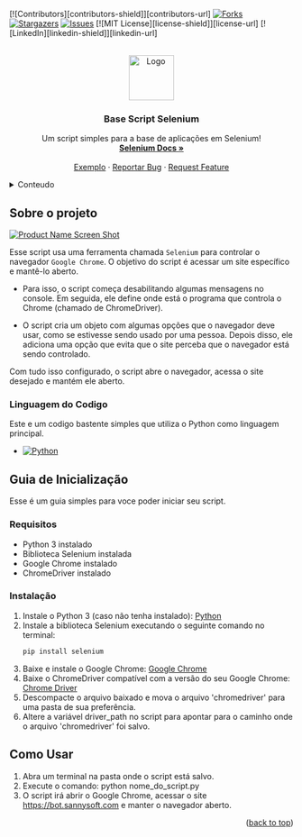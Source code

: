 <a name="readme-top"></a>

[![Contributors][contributors-shield]][contributors-url]
[![Forks][forks-shield]][forks-url]
[![Stargazers][stars-shield]][stars-url]
[![Issues][issues-shield]][issues-url]
[![MIT License][license-shield]][license-url]
[![LinkedIn][linkedin-shield]][linkedin-url]

<br />
<div align="center">
  <a href="https://github.com/othneildrew/Best-README-Template">
    <img src="images/logo.png" alt="Logo" width="80" height="80">
  </a>

  <h3 align="center">Base Script Selenium</h3>

  <p align="center">
    Um script simples para a base de aplicações em Selenium!
    <br />
    <a href="https://selenium-python.readthedocs.io"><strong>Selenium Docs »</strong></a>
    <br />
    <br />
    <a href="https://github.com/othneildrew/Best-README-Template">Exemplo</a>
    ·
    <a href="https://github.com/othneildrew/Best-README-Template/issues">Reportar Bug</a>
    ·
    <a href="https://github.com/othneildrew/Best-README-Template/issues">Request Feature</a>
  </p>
</div>



<!-- TABLE OF CONTENTS -->
<details>
  <summary>Conteudo</summary>
  <ol>
    <li>
      <a href="#Sobre-o-projeto">Sobre o Projeto</a>
    </li>
    <li>
      <a href="#Guia-de-Inicialização">Guia de Inicialização</a>
      <ul>
        <li><a href="#Requisitos">Requisitos</a></li>
        <li><a href="#Instalação">Instalação</a></li>
      </ul>
    </li>
    <li>
      <a href="#Como-usar">Como Usar</a>
    </li>
  </ol>
</details>

<!-- ABOUT THE PROJECT -->
## Sobre o projeto

[![Product Name Screen Shot][product-screenshot]](https://example.com)

Esse script usa uma ferramenta chamada `Selenium` para controlar o navegador `Google Chrome`. 
O objetivo do script é acessar um site específico e mantê-lo aberto.

* Para isso, o script começa desabilitando algumas mensagens no console. Em seguida, ele define onde está o programa que controla o Chrome (chamado de ChromeDriver).

* O script cria um objeto com algumas opções que o navegador deve usar, como se estivesse sendo usado por uma pessoa. Depois disso, ele adiciona uma opção que evita que o site perceba que o navegador está sendo controlado.

Com tudo isso configurado, o script abre o navegador, acessa o site desejado e mantém ele aberto.

### Linguagem do Codigo

Este e um codigo bastente simples que utiliza o Python como linguagem principal.

* [![Python][Python.py]][Python-url]


<!-- GETTING STARTED -->
## Guia de Inicialização

Esse é um guia simples para voce poder iniciar seu script.

### Requisitos

* Python 3 instalado
* Biblioteca Selenium instalada
* Google Chrome instalado
* ChromeDriver instalado

### Instalação

1. Instale o Python 3 (caso não tenha instalado): [Python](https://www.python.org/downloads/)
2. Instale a biblioteca Selenium executando o seguinte comando no terminal: 
   ```sh
   pip install selenium
   ```
3. Baixe e instale o Google Chrome: [Google Chrome](https://www.google.com/intl/pt-BR/chrome/)
4. Baixe o ChromeDriver compatível com a versão do seu Google Chrome: [Chrome Driver](chromedriver.chromium.org/home)
5. Descompacte o arquivo baixado e mova o arquivo 'chromedriver' para uma pasta de sua preferência.
6. Altere a variável driver_path no script para apontar para o caminho onde o arquivo 'chromedriver' foi salvo.


<!-- USAGE EXAMPLES -->
## Como Usar

1. Abra um terminal na pasta onde o script está salvo.
2. Execute o comando: python nome_do_script.py
3. O script irá abrir o Google Chrome, acessar o site https://bot.sannysoft.com e manter o navegador aberto.


<p align="right">(<a href="#readme-top">back to top</a>)</p>



<!-- MARKDOWN LINKS & IMAGES -->
<!-- https://www.markdownguide.org/basic-syntax/#reference-style-links -->
[forks-shield]: https://img.shields.io/github/forks/othneildrew/Best-README-Template.svg?style=for-the-badge
[forks-url]: https://github.com/Dixavado/Base-Selenium/forks
[stars-shield]: https://img.shields.io/github/stars/othneildrew/Best-README-Template.svg?style=for-the-badge
[stars-url]: https://github.com/Dixavado/Base-Selenium/stargazers
[issues-shield]: https://img.shields.io/github/issues/othneildrew/Best-README-Template.svg?style=for-the-badge
[issues-url]: https://github.com/Dixavado/Base-Selenium/issues
[product-screenshot]: https://thumbnail.imgbin.com/18/7/19/imgbin-python-logo-programmer-fierce-python-s-blue-and-yellow-logo-vTCHAtgnCtFtega1YpGrJHPXQ_t.jpg
[Python.py]: https://img.shields.io/badge/Python-14354C?style=for-the-badge&logo=python&logoColor=white
[Python-url]: https://www.python.org